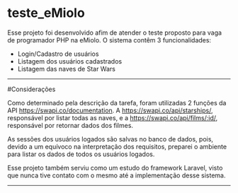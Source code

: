 # teste_eMiolo

Esse projeto foi desenvolvido afim de atender o teste proposto para vaga de programador PHP na eMiolo.
O sistema contêm 3 funcionalidades:

- Login/Cadastro de usuários
- Listagem dos usuários cadastrados
- Listagem das naves de Star Wars

--------------------------------------------------------------------------------------------------
#Considerações

Como determinado pela descrição da tarefa, foram utilizadas 2 funções da API
  https://swapi.co/documentation. A https://swapi.co/api/starships/, responsável por listar todas as naves, 
  e a https://swapi.co/api/films/:id/, responsável por retornar dados dos filmes.

As sessões dos usuários logados são salvas no banco de dados, pois, devido a um equívoco na
 interpretação dos requisitos, preparei o ambiente para listar os dados de todos os usuários logados.
 
Esse projeto também serviu como um estudo do framework Laravel, visto que nunca tive contato com o mesmo
até a implementação desse sistema.

------------------------------------------------------------------------------------------------------
   